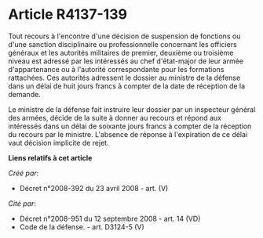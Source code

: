 # Article R4137-139

Tout recours à l'encontre d'une décision de suspension de fonctions ou d'une sanction disciplinaire ou professionnelle
concernant les officiers généraux et les autorités militaires de premier, deuxième ou troisième niveau est adressé par les
intéressés au chef d'état-major de leur armée d'appartenance ou à l'autorité correspondante pour les formations rattachées.
Ces autorités adressent le dossier au ministre de la défense dans un délai de huit jours francs à compter de la date de
réception de la demande.

Le ministre de la défense fait instruire leur dossier par un inspecteur général des armées, décide de la suite à donner au
recours et répond aux intéressés dans un délai de soixante jours francs à compter de la réception du recours par le ministre.
L'absence de réponse à l'expiration de ce délai vaut décision implicite de rejet.

**Liens relatifs à cet article**

_Créé par_:

  - Décret n°2008-392 du 23 avril 2008 - art. (V)

_Cité par_:

  - Décret n°2008-951 du 12 septembre 2008 - art. 14 (VD)
  - Code de la défense. - art. D3124-5 (V)
